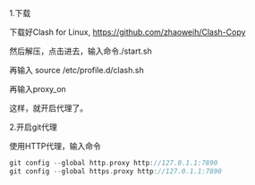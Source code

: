 1.下载

下载好Clash for Linux,
https://github.com/zhaoweih/Clash-Copy

然后解压，点击进去，输入命令./start.sh

再输入 source /etc/profile.d/clash.sh

再输入proxy_on

这样，就开启代理了。

2.开启git代理

使用HTTP代理，输入命令

```C++
git config --global http.proxy http://127.0.1.1:7890
git config --global https.proxy http://127.0.1.1:7890

```
